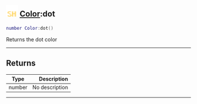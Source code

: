 ## <img src="../../.gitbook/assets/shared.png" width="32" height="32" /> [Color](../color/README.md):dot

```lua
number Color:dot()
```

Returns the dot color<br>

-----------------
## Returns

| Type   | Description |
| ------ | ----------: |
| number | No description |


--------